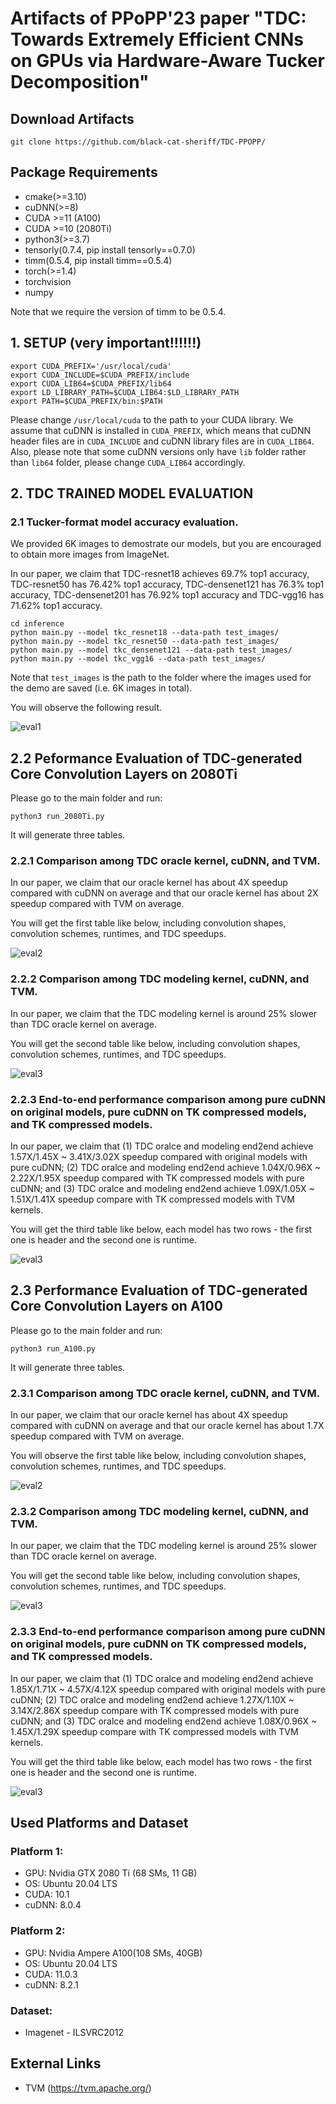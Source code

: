 # Artifacts of PPoPP'23 paper "TDC: Towards Extremely Efficient CNNs on GPUs via Hardware-Aware Tucker Decomposition"

## Download Artifacts
```
git clone https://github.com/black-cat-sheriff/TDC-PPOPP/
```

## Package Requirements
* cmake(>=3.10)
* cuDNN(>=8)
* CUDA >=11 (A100)
* CUDA >=10 (2080Ti)
* python3(>=3.7)
* tensorly(0.7.4, pip install tensorly==0.7.0)
* timm(0.5.4, pip install timm==0.5.4)
* torch(>=1.4)
* torchvision
* numpy

Note that we require the version of timm to be 0.5.4. 

## 1. SETUP (very important!!!!!!)
```
export CUDA_PREFIX='/usr/local/cuda'
export CUDA_INCLUDE=$CUDA_PREFIX/include
export CUDA_LIB64=$CUDA_PREFIX/lib64
export LD_LIBRARY_PATH=$CUDA_LIB64:$LD_LIBRARY_PATH
export PATH=$CUDA_PREFIX/bin:$PATH
```
Please change `/usr/local/cuda` to the path to your CUDA library. We assume that cuDNN is installed in ``CUDA_PREFIX``, which means that cuDNN header files are in ``CUDA_INCLUDE`` and cuDNN library files are in ``CUDA_LIB64``. Also, please note that some cuDNN versions only have ``lib`` folder rather than ``lib64`` folder, please change ``CUDA_LIB64`` accordingly. 
    
## 2. TDC TRAINED MODEL EVALUATION

### 2.1 Tucker-format model accuracy evaluation.

We provided 6K images to demostrate our models, but you are encouraged to obtain more images from ImageNet.

In our paper, we claim that TDC-resnet18 achieves 69.7% top1 accuracy, TDC-resnet50 has 76.42% top1 accuracy, TDC-densenet121 has 76.3% top1 accuracy, TDC-densenet201 has 76.92% top1 accuracy and TDC-vgg16 has 71.62% top1 accuracy.

```
cd inference
python main.py --model tkc_resnet18 --data-path test_images/
python main.py --model tkc_resnet50 --data-path test_images/
python main.py --model tkc_densenet121 --data-path test_images/
python main.py --model tkc_vgg16 --data-path test_images/
```

Note that `test_images` is the path to the folder where the images used for the demo are saved (i.e. 6K images in total).

You will observe the following result. 

![eval1](https://github.com/black-cat-sheriff/TDC-PPOPP/blob/main/images/model-eval.png)

## 2.2 Peformance Evaluation of TDC-generated Core Convolution Layers on 2080Ti

Please go to the main folder and run:
```
python3 run_2080Ti.py
```
It will generate three tables.

### 2.2.1 Comparison among TDC oracle kernel, cuDNN, and TVM. 

In our paper, we claim that our oracle kernel has about 4X speedup compared with cuDNN on average and that our oracle kernel has about 2X speedup compared with TVM on average.

You will get the first table like below, including convolution shapes, convolution schemes, runtimes, and TDC speedups.

![eval2](https://github.com/black-cat-sheriff/TDC-PPOPP/blob/main/images/oracle.png)
 
### 2.2.2 Comparison among TDC modeling kernel, cuDNN, and TVM. 

In our paper, we claim that the TDC modeling kernel is around 25% slower than TDC oracle kernel on average.

You will get the second table like below, including convolution shapes, convolution schemes, runtimes, and TDC speedups.

![eval3](https://github.com/black-cat-sheriff/TDC-PPOPP/blob/main/images/modeling.png)

### 2.2.3 End-to-end performance comparison among pure cuDNN on original models, pure cuDNN on TK compressed models, and TK compressed models.

In our paper, we claim that (1) TDC oralce and modeling end2end achieve 1.57X/1.45X ~ 3.41X/3.02X speedup compared with original models with pure cuDNN; (2) TDC oralce and modeling end2end achieve 1.04X/0.96X ~ 2.22X/1.95X speedup compared with TK compressed models with pure cuDNN; and (3) TDC oralce and modeling end2end achieve 1.09X/1.05X ~ 1.51X/1.41X speedup compare with TK compressed models with TVM kernels.

You will get the third table like below, each model has two rows - the first one is header and the second one is runtime.

![eval3](https://github.com/black-cat-sheriff/TDC-PPOPP/blob/main/images/end2end.png)
   
## 2.3 Performance Evaluation of TDC-generated Core Convolution Layers on A100

Please go to the main folder and run:
```
python3 run_A100.py 
```
It will generate three tables. 

### 2.3.1 Comparison among TDC oracle kernel, cuDNN, and TVM.

In our paper, we claim that our oracle kernel has about 4X speedup compared with cuDNN on average and that our oracle kernel has about 1.7X speedup compared with TVM on average.

You will observe the first table like below, including convolution shapes, convolution schemes, runtimes, and TDC speedups.

![eval2](https://github.com/black-cat-sheriff/TDC-PPOPP/blob/main/images/oracle.png)
 
### 2.3.2 Comparison among TDC modeling kernel, cuDNN, and TVM. 

In our paper, we claim that the TDC modeling kernel is around 25% slower than TDC oracle kernel on average. 

You will get the second table like below, including convolution shapes, convolution schemes, runtimes, and TDC speedups.

![eval3](https://github.com/black-cat-sheriff/TDC-PPOPP/blob/main/images/modeling.png)
  
### 2.3.3 End-to-end performance comparison among pure cuDNN on original models, pure cuDNN on TK compressed models, and TK compressed models.

In our paper, we claim that (1) TDC oralce and modeling end2end achieve 1.85X/1.71X ~ 4.57X/4.12X speedup compared with original models with pure cuDNN; (2) TDC oralce and modeling end2end achieve 1.27X/1.10X ~ 3.14X/2.86X speedup compare with TK compressed models with pure cuDNN; and (3) TDC oralce and modeling end2end achieve 1.08X/0.96X ~ 1.45X/1.29X speedup compare with TK compressed models with TVM kernels.
   
You will get the third table like below, each model has two rows - the first one is header and the second one is runtime.

![eval3](https://github.com/black-cat-sheriff/TDC-PPOPP/blob/main/images/end2end.png)

## Used Platforms and Dataset

### Platform 1: 
* GPU: Nvidia GTX 2080 Ti (68 SMs, 11 GB)
* OS:  Ubuntu 20.04 LTS
* CUDA: 10.1
* cuDNN: 8.0.4

### Platform 2: 
* GPU: Nvidia Ampere A100(108 SMs, 40GB)
* OS:   Ubuntu 20.04 LTS
* CUDA: 11.0.3
* cuDNN: 8.2.1

### Dataset:
* Imagenet - ILSVRC2012

## External Links
* TVM (https://tvm.apache.org/)
